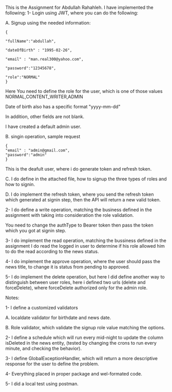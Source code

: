 
This is the Assignment for Abdullah Rahahleh.
I have implemented the following:
1- Login using JWT, where you can do the following:

A. Signup using the needed information:
    
    {
    
    "fullName":"abdullah",
    
    "dateOfBirth" : "1995-02-26",
    
    "email" : "man.real300@yahoo.com",
    
    "password":"12345678",
    
    "role":"NORMAL"
    }

Here You need to define the role for the user, which is one of those values
NORMAL,CONTENT_WRITER,ADMIN

Date of birth also has a specific format "yyyy-mm-dd"

In addition, other fields are not blank.

I have created a default admin user.

B. singin operation, sample request

    {
    "email" : "admin@gmail.com",
    "password":"admin"
    }
This is the deafult user, where i do generate token and refresh token.

C. I do define in the attached file, how to signup the three types of roles
and how to signin.

D. I do implement the refresh token, where you send the refresh token which generated
at signin step, then the API will return a new valid token.


2- I do define a write operation, matching the business defined in the assignment
with taking into consideration the role validation.

You need to change the authType to Bearer token then pass the token which you got at signin step.


3- I do implement the read operation, matching the bussiness defined in the assignment
I do read the logged in user to determine if his role allowed him to do the read according to the news status.

4- I do implement the approve operation, where the user should pass the news title, to change it is status from pending to approved.

5- I do implement the delete operation, but here I did define another way to distinguish between user roles, here i defined two urls (delete and forceDelete), where forceDelete authorized only for the admin role.

Notes:

1- I define a customized validators

A. localdate validator for birthdate and news date.

B. Role validator, which validate the signup role value matching the options.

2- I define a schedule which will run every mid-night to update the column isDeleted
in the news entity, (tested by changing the crons to run every minute, and checking the behavior).


3- I define GlobalExceptionHandler, which will return a more descriptive response for the user to define the problem.


4- Everything placed in proper package and wel-formated code.

5- I did a local test using postman.
